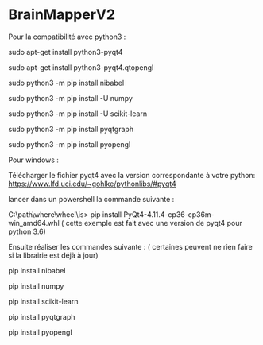 # BrainMapperV2

Pour la compatibilité avec python3 :


sudo apt-get install python3-pyqt4

sudo apt-get install python3-pyqt4.qtopengl


sudo python3 -m pip install nibabel

sudo python3 -m pip install -U numpy

sudo python3 -m pip install -U scikit-learn

sudo python3 -m pip install pyqtgraph

sudo python3 -m pip install pyopengl


Pour windows :

Télécharger le fichier pyqt4 avec la version correspondante à votre python: https://www.lfd.uci.edu/~gohlke/pythonlibs/#pyqt4

lancer dans un powershell la commande suivante : 

C:\path\where\wheel\is\> pip install PyQt4-4.11.4-cp36-cp36m-win_amd64.whl  ( cette exemple est fait avec une version de pyqt4 pour python 3.6)

Ensuite réaliser les commandes suivante : ( certaines peuvent ne rien faire si la librairie est déjà à jour) 

pip install nibabel

pip install numpy

pip install scikit-learn

pip install pyqtgraph

pip install pyopengl

